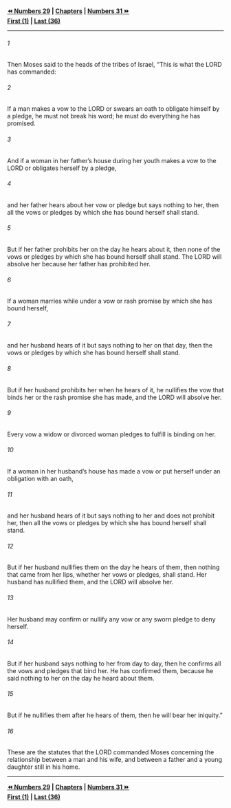   
**[⏪ Numbers 29](./Numbers%2029.md) | [Chapters](./_index.md) | [Numbers 31 ⏩](./Numbers%2031.md)**  
**[First (1)](./Numbers%201.md) | [Last (36)](./Numbers%2036.md)**  
  
---  
  
###### 1  
Then Moses said to the heads of the tribes of Israel, “This is what the LORD has commanded:  
  
###### 2  
If a man makes a vow to the LORD or swears an oath to obligate himself by a pledge, he must not break his word; he must do everything he has promised.  
  
###### 3  
And if a woman in her father’s house during her youth makes a vow to the LORD or obligates herself by a pledge,  
  
###### 4  
and her father hears about her vow or pledge but says nothing to her, then all the vows or pledges by which she has bound herself shall stand.  
  
###### 5  
But if her father prohibits her on the day he hears about it, then none of the vows or pledges by which she has bound herself shall stand. The LORD will absolve her because her father has prohibited her.  
  
###### 6  
If a woman marries while under a vow or rash promise by which she has bound herself,  
  
###### 7  
and her husband hears of it but says nothing to her on that day, then the vows or pledges by which she has bound herself shall stand.  
  
###### 8  
But if her husband prohibits her when he hears of it, he nullifies the vow that binds her or the rash promise she has made, and the LORD will absolve her.  
  
###### 9  
Every vow a widow or divorced woman pledges to fulfill is binding on her.  
  
###### 10  
If a woman in her husband’s house has made a vow or put herself under an obligation with an oath,  
  
###### 11  
and her husband hears of it but says nothing to her and does not prohibit her, then all the vows or pledges by which she has bound herself shall stand.  
  
###### 12  
But if her husband nullifies them on the day he hears of them, then nothing that came from her lips, whether her vows or pledges, shall stand. Her husband has nullified them, and the LORD will absolve her.  
  
###### 13  
Her husband may confirm or nullify any vow or any sworn pledge to deny herself.  
  
###### 14  
But if her husband says nothing to her from day to day, then he confirms all the vows and pledges that bind her. He has confirmed them, because he said nothing to her on the day he heard about them.  
  
###### 15  
But if he nullifies them after he hears of them, then he will bear her iniquity.”  
  
###### 16  
These are the statutes that the LORD commanded Moses concerning the relationship between a man and his wife, and between a father and a young daughter still in his home.  
  
  
---  
  
**[⏪ Numbers 29](./Numbers%2029.md) | [Chapters](./_index.md) | [Numbers 31 ⏩](./Numbers%2031.md)**  
**[First (1)](./Numbers%201.md) | [Last (36)](./Numbers%2036.md)**  
  
